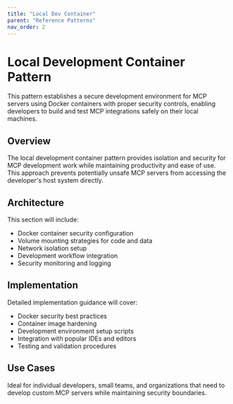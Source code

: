 ```yaml
---
title: "Local Dev Container"
parent: "Reference Patterns"
nav_order: 2
---
```


# Local Development Container Pattern

This pattern establishes a secure development environment for MCP servers using Docker containers with proper security controls, enabling developers to build and test MCP integrations safely on their local machines.

## Overview

The local development container pattern provides isolation and security for MCP development work while maintaining productivity and ease of use. This approach prevents potentially unsafe MCP servers from accessing the developer's host system directly.

## Architecture

This section will include:
- Docker container security configuration
- Volume mounting strategies for code and data
- Network isolation setup
- Development workflow integration
- Security monitoring and logging

## Implementation

Detailed implementation guidance will cover:
- Docker security best practices
- Container image hardening
- Development environment setup scripts
- Integration with popular IDEs and editors
- Testing and validation procedures

## Use Cases

Ideal for individual developers, small teams, and organizations that need to develop custom MCP servers while maintaining security boundaries.
